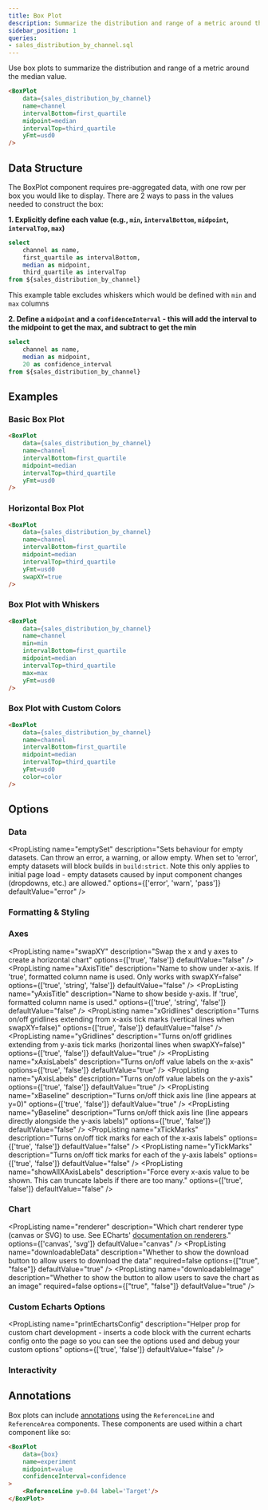 ```yaml
---
title: Box Plot
description: Summarize the distribution and range of a metric around the median value.
sidebar_position: 1
queries: 
- sales_distribution_by_channel.sql
---
```


Use box plots to summarize the distribution and range of a metric around the median value.

<DocTab>
    <div slot='preview'>
        <BoxPlot 
            data={sales_distribution_by_channel}
            title="Daily Sales Distribution by Channel"
            name=channel
            intervalBottom=first_quartile
            midpoint=median
            intervalTop=third_quartile
            yFmt=usd0
        />
    </div>

```markdown
<BoxPlot 
    data={sales_distribution_by_channel}
    name=channel
    intervalBottom=first_quartile
    midpoint=median
    intervalTop=third_quartile
    yFmt=usd0
/>
```
</DocTab>


## Data Structure
The BoxPlot component requires pre-aggregated data, with one row per box you would like to display. There are 2 ways to pass in the values needed to construct the box:

**1. Explicitly define each value (e.g., `min`, `intervalBottom`, `midpoint`, `intervalTop`, `max`)**

```sql boxplot
select 
    channel as name,
    first_quartile as intervalBottom,
    median as midpoint,
    third_quartile as intervalTop
from ${sales_distribution_by_channel}
```

<DataTable data={boxplot} formatColumnTitles=false>
    <Column id="name" />
    <Column id="intervalBottom" fmt=num2/>
    <Column id="midpoint" fmt=num2/>
    <Column id="intervalTop" fmt=num2/>
</DataTable>

This example table excludes whiskers which would be defined with `min` and `max` columns

**2. Define a `midpoint` and a `confidenceInterval` - this will add the interval to the midpoint to get the max, and subtract to get the min**

```sql boxplot_with_confidence_interval
select 
    channel as name,
    median as midpoint,
    20 as confidence_interval
from ${sales_distribution_by_channel}
```

<DataTable data={boxplot_with_confidence_interval} formatColumnTitles=false>
    <Column id="name" />
    <Column id="midpoint" fmt=num2/>
    <Column id="confidence_interval" fmt=num2/>
</DataTable>

## Examples

### Basic Box Plot

<DocTab>
    <div slot='preview'>
        <BoxPlot 
            data={sales_distribution_by_channel}
            name=channel
            intervalBottom=first_quartile
            midpoint=median
            intervalTop=third_quartile
            yFmt=usd0
        />
    </div>

```markdown
<BoxPlot 
    data={sales_distribution_by_channel}
    name=channel
    intervalBottom=first_quartile
    midpoint=median
    intervalTop=third_quartile
    yFmt=usd0
/>
```
</DocTab>


### Horizontal Box Plot

<DocTab>
    <div slot='preview'>
        <BoxPlot 
            data={sales_distribution_by_channel}
            name=channel
            intervalBottom=first_quartile
            midpoint=median
            intervalTop=third_quartile
            yFmt=usd0
            swapXY=true
        />
    </div>

```markdown
<BoxPlot 
    data={sales_distribution_by_channel}
    name=channel
    intervalBottom=first_quartile
    midpoint=median
    intervalTop=third_quartile
    yFmt=usd0
    swapXY=true
/>
```
</DocTab>


### Box Plot with Whiskers

<DocTab>
    <div slot='preview'>
        <BoxPlot 
            data={sales_distribution_by_channel}
            name=channel
            min=min
            intervalBottom=first_quartile
            midpoint=median
            intervalTop=third_quartile
            max=max
            yFmt=usd0
            yMin=0
        />
    </div>

```markdown
<BoxPlot 
    data={sales_distribution_by_channel}
    name=channel
    min=min
    intervalBottom=first_quartile
    midpoint=median
    intervalTop=third_quartile
    max=max
    yFmt=usd0
/>
```
</DocTab>

### Box Plot with Custom Colors

<DocTab>
    <div slot='preview'>
        <BoxPlot 
            data={sales_distribution_by_channel}
            name=channel
            intervalBottom=first_quartile
            midpoint=median
            intervalTop=third_quartile
            yFmt=usd0
            color=color
        />
    </div>

```markdown
<BoxPlot 
    data={sales_distribution_by_channel}
    name=channel
    intervalBottom=first_quartile
    midpoint=median
    intervalTop=third_quartile
    yFmt=usd0
    color=color
/>
```
</DocTab>

## Options

### Data

<PropListing 
    name="data"
    description="Query name, wrapped in curly braces"
    required=true
    options="query name"
/>
<PropListing 
    name="name"
    description="Column to use for the names of each box in your plot"
    required=true
    options="column name"
/>
<PropListing 
    name="min"
    description="Column containing minimum values, appearing as whisker"
    options="column name"
/>
<PropListing 
    name="intervalBottom"
    description="Column containing values for bottom of box"
    options="column name"
/>
<PropListing 
    name="midpoint"
    description="Column containing values for midpoint of box"
    required=true
    options="column name"
/>
<PropListing 
    name="intervalTop"
    description="Column containing values for top of box"
    options="column name"
/>
<PropListing 
    name="max"
    description="Column containing maximum values, appearing as whisker"
    options="column name"
/>
<PropListing 
    name="confidenceInterval"
    description="Column containing value to use in place of intervalBottom and intervalTop. Is subtracted from midpoint to get the bottom and added to midpoint to get the top"
    options="column name"
/>
<PropListing 
    name="emptySet"
    description="Sets behaviour for empty datasets. Can throw an error, a warning, or allow empty. When set to 'error', empty datasets will block builds in `build:strict`. Note this only applies to initial page load - empty datasets caused by input component changes (dropdowns, etc.) are allowed."
    options={['error', 'warn', 'pass']}
    defaultValue="error"
/>
<PropListing 
    name="emptyMessage"
    description="Text to display when an empty dataset is received - only applies when `emptySet` is 'warn' or 'pass', or when the empty dataset is a result of an input component change (dropdowns, etc.)."
    options="string"
    defaultValue="No records"
/>

### Formatting & Styling

<PropListing 
    name="color"
    description="Column containing color strings"
    options="column name"
/>
<PropListing 
    name="yFmt"
    description="Format to use for y column (<a class=markdown href='/core-concepts/formatting'>see available formats<a/>)"
    options="Excel-style format | built-in format name | custom format name"
/>
<PropListing 
    name="seriesColors"
    description="Apply a specific color to each series in your chart. Unspecified series will receive colors from the built-in palette as normal."
    options="object with series names and assigned colors"
    defaultValue="colors applied by order of series in data"
/>

### Axes

<PropListing 
    name="swapXY"
    description="Swap the x and y axes to create a horizontal chart"
    options={['true', 'false']}
    defaultValue="false"
/>
<PropListing 
    name="xAxisTitle"
    description="Name to show under x-axis. If 'true', formatted column name is used. Only works with swapXY=false"
    options={['true', 'string', 'false']}
    defaultValue="false"
/>
<PropListing 
    name="yAxisTitle"
    description="Name to show beside y-axis. If 'true', formatted column name is used."
    options={['true', 'string', 'false']}
    defaultValue="false"
/>
<PropListing 
    name="xGridlines"
    description="Turns on/off gridlines extending from x-axis tick marks (vertical lines when swapXY=false)"
    options={['true', 'false']}
    defaultValue="false"
/>
<PropListing 
    name="yGridlines"
    description="Turns on/off gridlines extending from y-axis tick marks (horizontal lines when swapXY=false)"
    options={['true', 'false']}
    defaultValue="true"
/>
<PropListing 
    name="xAxisLabels"
    description="Turns on/off value labels on the x-axis"
    options={['true', 'false']}
    defaultValue="true"
/>
<PropListing 
    name="yAxisLabels"
    description="Turns on/off value labels on the y-axis"
    options={['true', 'false']}
    defaultValue="true"
/>
<PropListing 
    name="xBaseline"
    description="Turns on/off thick axis line (line appears at y=0)"
    options={['true', 'false']}
    defaultValue="true"
/>
<PropListing 
    name="yBaseline"
    description="Turns on/off thick axis line (line appears directly alongside the y-axis labels)"
    options={['true', 'false']}
    defaultValue="false"
/>
<PropListing 
    name="xTickMarks"
    description="Turns on/off tick marks for each of the x-axis labels"
    options={['true', 'false']}
    defaultValue="false"
/>
<PropListing 
    name="yTickMarks"
    description="Turns on/off tick marks for each of the y-axis labels"
    options={['true', 'false']}
    defaultValue="false"
/>
<PropListing 
    name="yMin"
    description="Starting value for the y-axis"
    options="number"
/>
<PropListing 
    name="yMax"
    description="Maximum value for the y-axis"
    options="number"
/>
<PropListing 
    name="showAllXAxisLabels"
    description="Force every x-axis value to be shown. This can truncate labels if there are too many."
    options={['true', 'false']}
    defaultValue="false"
/>

### Chart

<PropListing 
    name="title"
    description="Chart title. Appears at top left of chart."
    options="string"
/>
<PropListing 
    name="subtitle"
    description="Chart subtitle. Appears just under title."
    options="string"
/>
<PropListing 
    name="chartAreaHeight"
    description="Minimum height of the chart area (excl. header and footer) in pixels. Adjusting the height affects all viewport sizes and may impact the mobile UX."
    options="number"
    defaultValue="180"
/>
<PropListing 
    name="renderer"
    description="Which chart renderer type (canvas or SVG) to use. See ECharts' <a href='https://echarts.apache.org/handbook/en/best-practices/canvas-vs-svg/' class=markdown>documentation on renderers</a>."
    options={['canvas', 'svg']}
    defaultValue="canvas"
/>
<PropListing
    name="downloadableData"
    description="Whether to show the download button to allow users to download the data"
    required=false
    options={["true", "false"]}
    defaultValue="true"
/>
<PropListing
    name="downloadableImage"
    description="Whether to show the button to allow users to save the chart as an image"
    required=false
    options={["true", "false"]}
    defaultValue="true"
/>

### Custom Echarts Options

<PropListing 
    name="echartsOptions"
    description="Custom Echarts options to override the default options. See <a href='/components/charts/echarts-options' class=markdown>reference page</a> for available options."
    options="{`{{exampleOption:'exampleValue'}}`}"
/>
<PropListing 
    name="seriesOptions"
    description="Custom Echarts options to override the default options for all series in the chart. This loops through the series to apply the settings rather than having to specify every series manually using `echartsOptions` See <a href='/components/charts/echarts-options' class=markdown>reference page</a> for available options."
    options="{`{{exampleSeriesOption:'exampleValue'}}`}"
/>
<PropListing 
    name="printEchartsConfig"
    description="Helper prop for custom chart development - inserts a code block with the current echarts config onto the page so you can see the options used and debug your custom options"
    options={['true', 'false']}
    defaultValue="false"
/>

### Interactivity

<PropListing
    name=connectGroup
    description="Group name to connect this chart to other charts for synchronized tooltip hovering. Charts with the same `connectGroup` name will become connected"
/>


## Annotations

Box plots can include [annotations](/components/charts/annotations) using the `ReferenceLine` and `ReferenceArea` components. These components are used within a chart component like so:

```html
<BoxPlot 
    data={box}
    name=experiment
    midpoint=value
    confidenceInterval=confidence
>
    <ReferenceLine y=0.04 label='Target'/>
</BoxPlot>
```